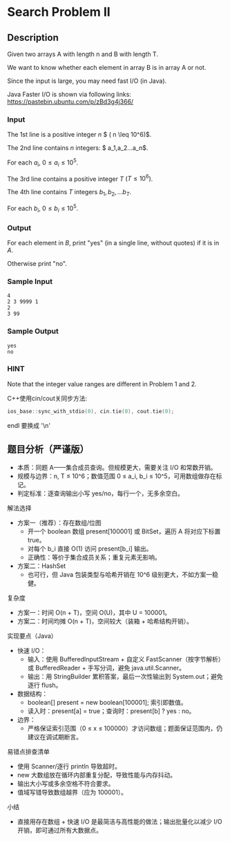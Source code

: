 # Search Problem II

## Description

Given two arrays A with length n and B with length T.

We want to know whether each element in array B is in array A or not.

Since the input is large, you may need fast I/O (in Java).

Java Faster I/O is shown via following links: <https://pastebin.ubuntu.com/p/zBd3g4j366/>

### Input

The 1st line is a positive integer $n$ $ ( n \leq 10^6)$.

The 2nd line contains $n$ integers: $ a_1,a_2...a_n$.

For each $a_i$, $0 \leq a_i \leq 10^5$.

The 3rd line contains a positive integer $T$ $(T \leq 10^6)$.

The 4th line contains $T$ integers $b_1,b_2,...b_T$.

For each $b_i$, $0 \leq b_i \leq 10^5$.

### Output

For each element in $B$, print "yes" (in a single line, without quotes) if it is in $A$.

Otherwise print "no".

### Sample Input

``` log
4
2 3 9999 1
2
3 99
```

### Sample Output

``` log
yes
no
```

### HINT

Note that the integer value ranges are different in Problem 1 and 2.

C++使用cin/cout关同步方法:
``` cpp
ios_base::sync_with_stdio(0), cin.tie(0), cout.tie(0);
```

endl 要换成 '\n'

## 题目分析（严谨版）

- 本质：同题 A——集合成员查询。但规模更大，需要关注 I/O 和常数开销。
- 规模与边界：n, T ≤ 10^6；数值范围 0 ≤ a_i, b_i ≤ 10^5，可用数组做存在标记。
- 判定标准：逐查询输出小写 yes/no，每行一个，无多余空白。

解法选择
- 方案一（推荐）：存在数组/位图
  - 开一个 boolean 数组 present[100001] 或 BitSet，遍历 A 将对应下标置 true。
  - 对每个 b_i 直接 O(1) 访问 present[b_i] 输出。
  - 正确性：等价于集合成员关系；重复元素无影响。
- 方案二：HashSet
  - 也可行，但 Java 包装类型与哈希开销在 10^6 级别更大，不如方案一稳健。

复杂度
- 方案一：时间 O(n + T)，空间 O(U)，其中 U = 100001。
- 方案二：时间均摊 O(n + T)，空间较大（装箱 + 哈希结构开销）。

实现要点（Java）
- 快速 I/O：
  - 输入：使用 BufferedInputStream + 自定义 FastScanner（按字节解析）或 BufferedReader + 手写分词，避免 java.util.Scanner。
  - 输出：用 StringBuilder 累积答案，最后一次性输出到 System.out；避免逐行 flush。
- 数据结构：
  - boolean[] present = new boolean[100001]; 索引即数值。
  - 读入时：present[a] = true；查询时：present[b] ? yes : no。
- 边界：
  - 严格保证索引范围（0 ≤ x ≤ 100000）才访问数组；题面保证范围内，仍建议在调试期断言。

易错点排查清单
- 使用 Scanner/逐行 println 导致超时。
- new 大数组放在循环内部重复分配，导致性能与内存抖动。
- 输出大小写或多余空格不符合要求。
- 值域写错导致数组越界（应为 100001）。

小结
- 直接用存在数组 + 快速 I/O 是最简洁与高性能的做法；输出批量化以减少 I/O 开销，即可通过所有大数据点。
